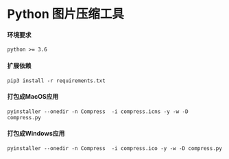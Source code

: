 #  Python 图片压缩工具

#### 环境要求
    python >= 3.6 

#### 扩展依赖
    pip3 install -r requirements.txt

#### 打包成MacOS应用
    pyinstaller --onedir -n Compress  -i compress.icns -y -w -D compress.py

#### 打包成Windows应用
    pyinstaller --onedir -n Compress  -i compress.ico -y -w -D compress.py